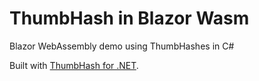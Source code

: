 # ThumbHash in Blazor Wasm

Blazor WebAssembly demo using ThumbHashes in C#

Built with [ThumbHash for .NET](https://github.com/jzebedee/ThumbHash).